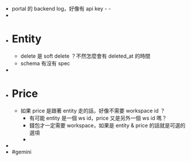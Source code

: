 - portal 的 backend log，好像有 api key - -
-
- # Entity
	- delete 是 soft delete ？不然怎麼會有 deleted_at 的時間
	- schema 有沒有 spec
-
- # Price
	- 如果 price 是跟著 entity 走的話，好像不需要 workspace id ？
		- 有可能 entity 是一個 ws id，price 又是另外一個 ws id 嗎？
		- 錢包才一定需要 workspace，如果是 entity & price 的話就是可選的選項
		-
-
- #gemini